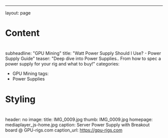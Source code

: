 ---
layout: page
#
# Content
#
subheadline: "GPU Mining"
title: "Watt Power Supply Should I Use? - Power Supply Guide"
teaser: "Deep dive into Power Supplies.. From how to spec a power supply for your rig and what to buy!"
categories:
  - GPU Mining
tags:
  - Power Supplies
#
# Styling
#
header: no
image:
    title: IMG_0009.jpg
    thumb: IMG_0009.jpg
    homepage: mediaplayer_js-home.jpg
    caption: Server Power Supply with Breakout board @ GPU-rigs.com
    caption_url: https://gpu-rigs.com
